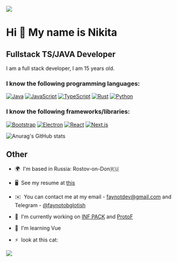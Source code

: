 ![](https://cdn.discordapp.com/attachments/1261280181977616458/1261288962836660306/carbon.png?ex=66926a62&is=669118e2&hm=a0bd1b99d76ecba7785abb2b7cbf49a76cd129ac555df02f5aaf987187063d92&)

# Hi 👋 My name is Nikita
## Fullstack TS/JAVA Developer

I am a full stack developer, I am 15 years old. 
### I know the following programming languages:
[![Java](https://img.shields.io/badge/Java-%23ED8B00.svg?logo=openjdk&logoColor=white)](#)
[![JavaScript](https://img.shields.io/badge/JavaScript-F7DF1E?logo=javascript&logoColor=000)](#)
[![TypeScript](https://img.shields.io/badge/TypeScript-3178C6?logo=typescript&logoColor=fff)](#)
[![Rust](https://img.shields.io/badge/Rust-%23000000.svg?e&logo=rust&logoColor=white)](#)
[![Python](https://img.shields.io/badge/Python-3776AB?logo=python&logoColor=fff)](#)


### I know the following frameworks/libraries:
[![Bootstrap](https://img.shields.io/badge/Bootstrap-7952B3?logo=bootstrap&logoColor=fff)](#)
[![Electron](https://img.shields.io/badge/Electron-47848F?logo=electron&logoColor=fff)](#)
[![React](https://img.shields.io/badge/React-%2320232a.svg?logo=react&logoColor=%2361DAFB)](#)
[![Next.js](https://img.shields.io/badge/Next.js-black?logo=next.js&logoColor=white)](#)


![Anurag's GitHub stats](https://github-readme-stats.vercel.app/api?username=Faynot&show_icons=true&theme=radical)

## Other
* 🌍  I'm based in Russia: Rostov-on-Don🇷🇺

* 🖥️  See my resume at [this](https://docs.google.com/document/d/1JnORS8XYzT0MkLiTvhZ4Kca-Z9RQNXioO3SnqmPphz4/edit?usp=sharing)

* ✉️  You can contact me at my email - [faynotdev@gmail.com](mailto:faynotdev@gmail.com) and Telegram - [@faynotobglotish](https://t.me/faynotobglotish)

* 🚀  I'm currently working on [INF PACK](https://infpack.lol/) and [ProtoF](https://github.com/Faynot/protoF)

* 🧠  I'm learning Vue

* ⚡  look at this cat:

![](https://media.discordapp.net/attachments/1261280181977616458/1261283848851951697/image.png?ex=6692659f&is=6691141f&hm=99c0ccdba6d3d2fd1c1fae5c538e708e2117adfaeef0ff336e047961742e90f8&=&format=webp&quality=lossless)
